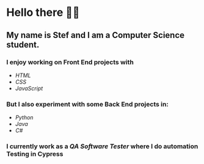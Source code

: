 # **Hello there 👋🏻**

## My name is Stef and I am a Computer Science student.

### I enjoy working on Front End projects with
- *HTML*
- *CSS*
- *JavaScript*
  
### But I also experiment with some Back End projects in:
- *Python*
- *Java*
- *C#*
  
### I currently work as a *QA Software Tester* where I do automation Testing in Cypress
